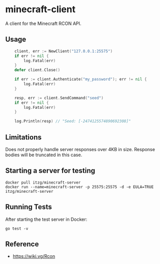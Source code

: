 # minecraft-client

A client for the Minecraft RCON API.

## Usage

```go
	client, err := NewClient("127.0.0.1:25575")
	if err != nil {
		log.Fatal(err)
	}
	defer client.Close()

	if err := client.Authenticate("my_password"); err != nil {
		log.Fatal(err)
	}

	resp, err := client.SendCommand("seed")
	if err != nil {
		log.Fatal(err)
	}

	log.Println(resp) // "Seed: [-2474125574890692308]"
```

## Limitations

Does not properly handle server responses over 4KB in size. Response bodies will
be truncated in this case.

## Starting a server for testing

```
docker pull itzg/minecraft-server
docker run --name=minecraft-server -p 25575:25575 -d -e EULA=TRUE itzg/minecraft-server
```

## Running Tests

After starting the test server in Docker:

```
go test -v
```

## Reference

- https://wiki.vg/Rcon